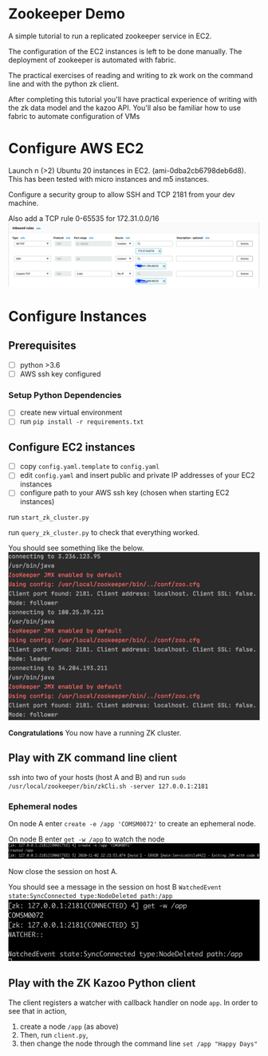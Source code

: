 # Zookeeper Demo

A simple tutorial to run a replicated zookeeper service in EC2.

The configuration of the EC2 instances is left to be done manually. The deployment of zookeeper is automated with fabric.

The practical exercises of reading and writing to zk work on the command line and with the python zk client.

After completing this tutorial you'll have practical experience of writing with the zk data model and the kazoo API. You'll also be familiar how to use fabric to automate configuration of VMs 

# Configure AWS EC2

Launch n (>2) Ubuntu 20 instances in EC2. (ami-0dba2cb6798deb6d8).
This has been tested with micro instances and m5 instances. 

Configure a security group to allow SSH and TCP 2181 from your dev machine.

Also add a TCP rule 0-65535 for 172.31.0.0/16
![](docs/images/seclist.png)


# Configure Instances

## Prerequisites

- [ ] python >3.6
- [ ] AWS ssh key configured

### Setup Python Dependencies

- [ ] create new virtual environment
- [ ] run `pip install -r requirements.txt`

## Configure EC2 instances

- [ ] copy `config.yaml.template` to `config.yaml`
- [ ] edit `config.yaml` and insert public and private IP addresses of your EC2 instances 
- [ ] configure path to your AWS ssh key (chosen when starting EC2 instances)

run `start_zk_cluster.py`

run `query_zk_cluster.py` to check that everything worked. 

You should see something like the below.
![](docs/images/cluster_state.png)

**Congratulations** You now have a running ZK cluster.


## Play with ZK command line client

ssh into two of your hosts (host A and B) and run 
`sudo /usr/local/zookeeper/bin/zkCli.sh -server 127.0.0.1:2181`

### Ephemeral nodes

On node A enter `create -e /app 'COMSM0072'` to create an ephemeral node.

On node B enter `get -w /app` to watch the node
![](docs/images/eph_node.png)

Now close the session on host A.

You should see a message in the session on host B
`WatchedEvent state:SyncConnected type:NodeDeleted path:/app` 
![](docs/images/node_deteled.png)


## Play with the ZK Kazoo Python client

The client registers a watcher with callback handler on node `app`.
In order to see that in action,
 
1. create a node `/app` (as above) 
2. Then, run `client.py`, 
3. then change the node through the command line `set /app "Happy Days"`  



 

